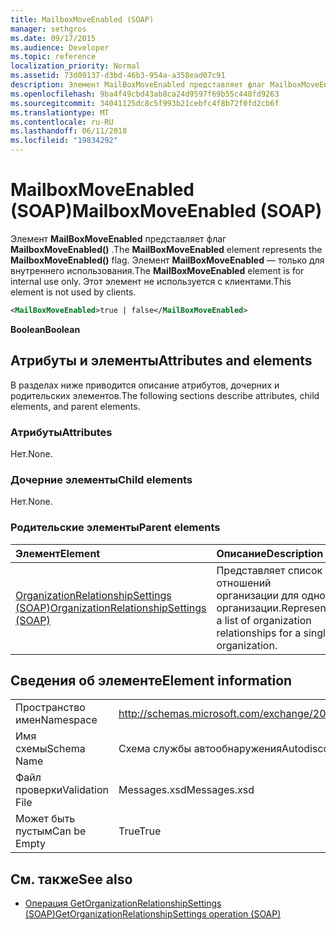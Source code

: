 ```yaml
---
title: MailboxMoveEnabled (SOAP)
manager: sethgros
ms.date: 09/17/2015
ms.audience: Developer
ms.topic: reference
localization_priority: Normal
ms.assetid: 73d09137-d3bd-46b3-954a-a358ead07c91
description: Элемент MailBoxMoveEnabled представляет флаг MailboxMoveEnabled(). Элемент MailBoxMoveEnabled — только для внутреннего использования. Этот элемент не используется с клиентами.
ms.openlocfilehash: 9ba4f49cbd43ab8ca24d9597f69b55c448fd9263
ms.sourcegitcommit: 34041125dc8c5f993b21cebfc4f8b72f0fd2cb6f
ms.translationtype: MT
ms.contentlocale: ru-RU
ms.lasthandoff: 06/11/2018
ms.locfileid: "19834292"
---
```

# <a name="mailboxmoveenabled-soap"></a><span data-ttu-id="87976-105">MailboxMoveEnabled (SOAP)</span><span class="sxs-lookup"><span data-stu-id="87976-105">MailboxMoveEnabled (SOAP)</span></span>

<span data-ttu-id="87976-106">Элемент **MailBoxMoveEnabled** представляет флаг **MailboxMoveEnabled()** .</span><span class="sxs-lookup"><span data-stu-id="87976-106">The **MailBoxMoveEnabled** element represents the **MailboxMoveEnabled()** flag.</span></span> <span data-ttu-id="87976-107">Элемент **MailBoxMoveEnabled** — только для внутреннего использования.</span><span class="sxs-lookup"><span data-stu-id="87976-107">The **MailBoxMoveEnabled** element is for internal use only.</span></span> <span data-ttu-id="87976-108">Этот элемент не используется с клиентами.</span><span class="sxs-lookup"><span data-stu-id="87976-108">This element is not used by clients.</span></span> 
  
```XML
<MailBoxMoveEnabled>true | false</MailBoxMoveEnabled>
```

<span data-ttu-id="87976-109">**Boolean**</span><span class="sxs-lookup"><span data-stu-id="87976-109">**Boolean**</span></span>

## <a name="attributes-and-elements"></a><span data-ttu-id="87976-110">Атрибуты и элементы</span><span class="sxs-lookup"><span data-stu-id="87976-110">Attributes and elements</span></span>

<span data-ttu-id="87976-111">В разделах ниже приводится описание атрибутов, дочерних и родительских элементов.</span><span class="sxs-lookup"><span data-stu-id="87976-111">The following sections describe attributes, child elements, and parent elements.</span></span>
  
### <a name="attributes"></a><span data-ttu-id="87976-112">Атрибуты</span><span class="sxs-lookup"><span data-stu-id="87976-112">Attributes</span></span>

<span data-ttu-id="87976-113">Нет.</span><span class="sxs-lookup"><span data-stu-id="87976-113">None.</span></span>
  
### <a name="child-elements"></a><span data-ttu-id="87976-114">Дочерние элементы</span><span class="sxs-lookup"><span data-stu-id="87976-114">Child elements</span></span>

<span data-ttu-id="87976-115">Нет.</span><span class="sxs-lookup"><span data-stu-id="87976-115">None.</span></span>
  
### <a name="parent-elements"></a><span data-ttu-id="87976-116">Родительские элементы</span><span class="sxs-lookup"><span data-stu-id="87976-116">Parent elements</span></span>

|<span data-ttu-id="87976-117">**Элемент**</span><span class="sxs-lookup"><span data-stu-id="87976-117">**Element**</span></span>|<span data-ttu-id="87976-118">**Описание**</span><span class="sxs-lookup"><span data-stu-id="87976-118">**Description**</span></span>|
|:-----|:-----|
|[<span data-ttu-id="87976-119">OrganizationRelationshipSettings (SOAP)</span><span class="sxs-lookup"><span data-stu-id="87976-119">OrganizationRelationshipSettings (SOAP)</span></span>](organizationrelationshipsettings-soap.md) <br/> |<span data-ttu-id="87976-120">Представляет список отношений организации для одной организации.</span><span class="sxs-lookup"><span data-stu-id="87976-120">Represents a list of organization relationships for a single organization.</span></span>  <br/> |
   
## <a name="element-information"></a><span data-ttu-id="87976-121">Сведения об элементе</span><span class="sxs-lookup"><span data-stu-id="87976-121">Element information</span></span>

|||
|:-----|:-----|
|<span data-ttu-id="87976-122">Пространство имен</span><span class="sxs-lookup"><span data-stu-id="87976-122">Namespace</span></span>  <br/> |http://schemas.microsoft.com/exchange/2010/Autodiscover  <br/> |
|<span data-ttu-id="87976-123">Имя схемы</span><span class="sxs-lookup"><span data-stu-id="87976-123">Schema Name</span></span>  <br/> |<span data-ttu-id="87976-124">Схема службы автообнаружения</span><span class="sxs-lookup"><span data-stu-id="87976-124">Autodiscover schema</span></span>  <br/> |
|<span data-ttu-id="87976-125">Файл проверки</span><span class="sxs-lookup"><span data-stu-id="87976-125">Validation File</span></span>  <br/> |<span data-ttu-id="87976-126">Messages.xsd</span><span class="sxs-lookup"><span data-stu-id="87976-126">Messages.xsd</span></span>  <br/> |
|<span data-ttu-id="87976-127">Может быть пустым</span><span class="sxs-lookup"><span data-stu-id="87976-127">Can be Empty</span></span>  <br/> |<span data-ttu-id="87976-128">True</span><span class="sxs-lookup"><span data-stu-id="87976-128">True</span></span>  <br/> |
   
## <a name="see-also"></a><span data-ttu-id="87976-129">См. также</span><span class="sxs-lookup"><span data-stu-id="87976-129">See also</span></span>

- [<span data-ttu-id="87976-130">Операция GetOrganizationRelationshipSettings (SOAP)</span><span class="sxs-lookup"><span data-stu-id="87976-130">GetOrganizationRelationshipSettings operation (SOAP)</span></span>](getorganizationrelationshipsettings-operation-soap.md)

